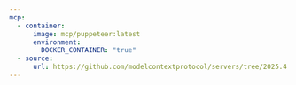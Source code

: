```yaml
---
mcp:
  - container:
      image: mcp/puppeteer:latest
      environment:
        DOCKER_CONTAINER: "true"
  - source:
      url: https://github.com/modelcontextprotocol/servers/tree/2025.4.6
---
```

